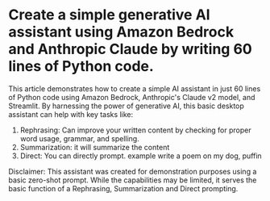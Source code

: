 # Create a simple generative AI assistant using Amazon Bedrock and Anthropic Claude by writing 60 lines of Python code.
This article demonstrates how to create a simple AI assistant in just 60 lines of Python code using Amazon Bedrock, Anthropic's Claude v2 model, and Streamlit. By harnessing the power of generative AI, this basic desktop assistant can help with key tasks like:

1.	Rephrasing: Can improve your written content by checking for proper word usage, grammar, and spelling.
2.	Summarization: it will summarize the content 
3.	Direct:  You can directly prompt. example write a poem on my dog, puffin

Disclaimer: This assistant was created for demonstration purposes using a basic zero-shot prompt. While the capabilities may be limited, it serves the basic function of a Rephrasing, Summarization and Direct prompting. 
